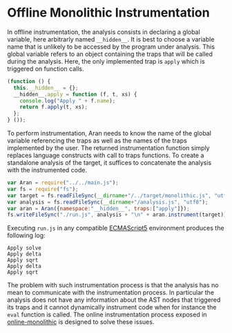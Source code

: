 
# Offline Monolithic Instrumentation

In offline instrumentation, the analysis consists in declaring a global variable, here arbitrarly named `__hidden__`.
It is best to choose a variable name that is unlikely to be accessed by the program under analysis.
This global variable refers to an object containing the traps that will be called during the analysis.
Here, the only implemented trap is `apply` which is triggered on function calls.

```javascript
(function () {
  this.__hidden__ = {};
  __hidden__.apply = function (f, t, xs) {
    console.log("Apply " + f.name);
    return f.apply(t, xs);
  };
} ());
```

To perform instrumentation, Aran needs to know the name of the global variable referencing the traps as well as the names of the traps implemented by the user.
The returned instrumentation function simply replaces language constructs with call to traps functions.
To create a standalone analysis of the target, it suffices to concatenate the analysis with the instrumented code.

```javascript
var Aran = require("../../main.js");
var fs = require("fs");
var target = fs.readFileSync(__dirname+"/../target/monolithic.js", "utf8");
var analysis = fs.readFileSync(__dirname+"/analysis.js", "utf8");
var aran = Aran({namespace:"__hidden__", traps:["apply"]});
fs.writeFileSync("./run.js", analysis + "\n" + aran.instrument(target));
```

Executing `run.js` in any compatible [ECMAScript5](http://www.ecma-international.org/ecma-262/5.1/) environment produces the following log:

```
Apply solve
Apply delta
Apply sqrt
Apply delta
Apply sqrt
```

The problem with such instrumentation process is that the analysis has no mean to communicate with the instrumentation process.
In particular the analysis does not have any information about the AST nodes that triggered its traps and it cannot dynamically instrument code when for instance the `eval` function is called.
The online instrumentation process exposed in [online-monolithic](../online-monolithic) is designed to solve these issues.

